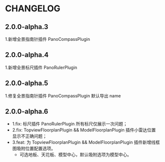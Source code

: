 # CHANGELOG

## 2.0.0-alpha.3
1.新增全景指南针插件 PanoCompassPlugin

## 2.0.0-alpha.4
1.新增全景标尺插件 PanoRulerPlugin

## 2.0.0-alpha.5
1.修复全景指南针插件 PanoCompassPlugin 默认导出 name

## 2.0.0-alpha.6
- 1.fix: 标尺插件 PanoRulerPlugin 所有标尺仅展示一次问题；
- 2.fix: TopviewFloorplanPlugin && ModelFloorplanPlugin 插件小雷达位置显示不正确问题；
- 3.feat: 为 TopviewFloorplanPlugin && ModelFloorplanPlugin 插件新增线框图吸附位置配置选项。 
  - 可选地板、天花板、模型中心，默认吸附选项为模型中心。
